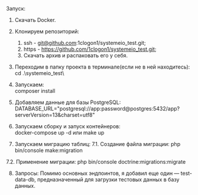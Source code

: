 Запуск:
1. Скачать Docker.

2. Клонируем репозиторий:
	1) ssh - git@github.com:1clogon1/systemeio_test.git; 
	2) https - https://github.com/1clogon1/systemeio_test.git; 
	3) Скачать архив и распаковать его у себя.

3. Переходим в папку проекта в терминале(если не в ней находитесь): 
	cd .\systemeio_test\

4. Запускаем:           
	composer install

5. Добавляем данные для базы PostgreSQL:
   DATABASE_URL="postgresql://app:password@postgres:5432/app?serverVersion=13&charset=utf8"

6. Запускаем сборку и запуск контейнеров:          
  docker-compose up -d
   или
  make up

7. Запускаем миграцию таблиц:
  7.1. Создание файла миграции:
  php bin/console make:migration

  7.2. Применение миграции:
  php bin/console doctrine:migrations:migrate

8. Запросы:
  Помимо основных эндпоинтов, я добавил еще один — test-data-db, 
  предназначенный для загрузки тестовых данных в базу данных.
